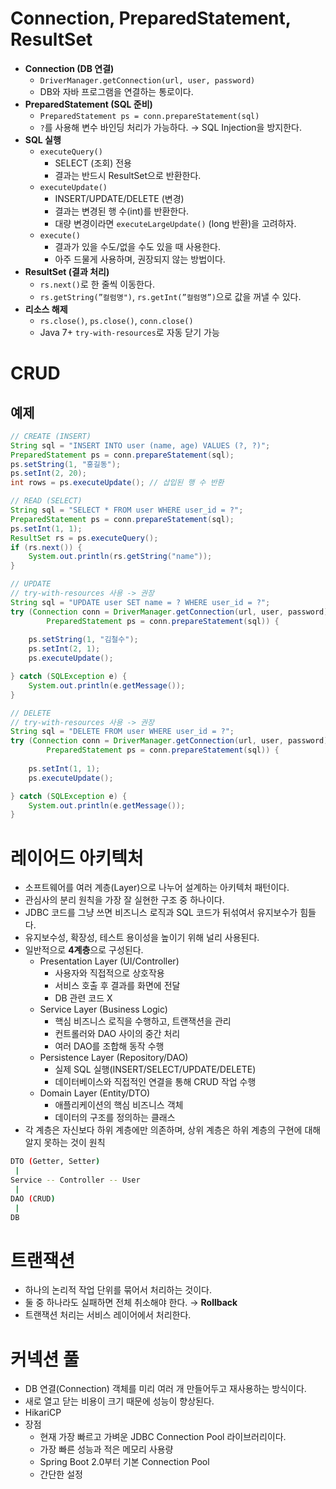 # Connection, PreparedStatement, ResultSet

- **Connection (DB 연결)**
    - `DriverManager.getConnection(url, user, password)`
    - DB와 자바 프로그램을 연결하는 통로이다.
- **PreparedStatement (SQL 준비)**
    - `PreparedStatement ps = conn.prepareStatement(sql)`
    - `?`를 사용해 변수 바인딩 처리가 가능하다. → SQL Injection을 방지한다.
- **SQL 실행**
    - `executeQuery()`
        - SELECT (조회) 전용
        - 결과는 반드시 ResultSet으로 반환한다.
    - `executeUpdate()`
        - INSERT/UPDATE/DELETE (변경)
        - 결과는 변경된 행 수(int)를 반환한다.
        - 대량 변경이라면 `executeLargeUpdate()` (long 반환)을 고려하자.
    - `execute()`
        - 결과가 있을 수도/없을 수도 있을 때 사용한다.
        - 아주 드물게 사용하며, 권장되지 않는 방법이다.
- **ResultSet (결과 처리)**
    - `rs.next()`로 한 줄씩 이동한다.
    - `rs.getString(”컬럼명")`, `rs.getInt(”컬럼명”)`으로 값을 꺼낼 수 있다.
- **리소스 해제**
    - `rs.close()`, `ps.close()`, `conn.close()`
    - Java 7+ `try-with-resources`로 자동 닫기 가능

# CRUD

## 예제

```java
// CREATE (INSERT)
String sql = "INSERT INTO user (name, age) VALUES (?, ?)";
PreparedStatement ps = conn.prepareStatement(sql);
ps.setString(1, "홍길동");
ps.setInt(2, 20);
int rows = ps.executeUpdate(); // 삽입된 행 수 반환

// READ (SELECT)
String sql = "SELECT * FROM user WHERE user_id = ?";
PreparedStatement ps = conn.prepareStatement(sql);
ps.setInt(1, 1);
ResultSet rs = ps.executeQuery();
if (rs.next()) {
	System.out.println(rs.getString("name"));
}

// UPDATE
// try-with-resources 사용 -> 권장
String sql = "UPDATE user SET name = ? WHERE user_id = ?";
try (Connection conn = DriverManager.getConnection(url, user, password);
		PreparedStatement ps = conn.prepareStatement(sql)) {
	
	ps.setString(1, "김철수");
	ps.setInt(2, 1);
	ps.executeUpdate();

} catch (SQLException e) {
	System.out.println(e.getMessage());
}

// DELETE
// try-with-resources 사용 -> 권장
String sql = "DELETE FROM user WHERE user_id = ?";
try (Connection conn = DriverManager.getConnection(url, user, password);
		PreparedStatement ps = conn.prepareStatement(sql)) {
	
	ps.setInt(1, 1);
	ps.executeUpdate();

} catch (SQLException e) {
	System.out.println(e.getMessage());
}
```

# 레이어드 아키텍처

- 소프트웨어를 여러 계층(Layer)으로 나누어 설계하는 아키텍처 패턴이다.
- 관심사의 분리 원칙을 가장 잘 실현한 구조 중 하나이다.
- JDBC 코드를 그냥 쓰면 비즈니스 로직과 SQL 코드가 뒤섞여서 유지보수가 힘들다.
- 유지보수성, 확장성, 테스트 용이성을 높이기 위해 널리 사용된다.
- 일반적으로 **4계층**으로 구성된다.
    - Presentation Layer (UI/Controller)
        - 사용자와 직접적으로 상호작용
        - 서비스 호출 후 결과를 화면에 전달
        - DB 관련 코드 X
    - Service Layer (Business Logic)
        - 핵심 비즈니스 로직을 수행하고, 트랜잭션을 관리
        - 컨트롤러와 DAO 사이의 중간 처리
        - 여러 DAO를 조합해 동작 수행
    - Persistence Layer (Repository/DAO)
        - 실제 SQL 실행(INSERT/SELECT/UPDATE/DELETE)
        - 데이터베이스와 직접적인 연결을 통해 CRUD 작업 수행
    - Domain Layer (Entity/DTO)
        - 애플리케이션의 핵심 비즈니스 객체
        - 데이터의 구조를 정의하는 클래스
- 각 계층은 자신보다 하위 계층에만 의존하며, 상위 계층은 하위 계층의 구현에 대해 알지 못하는 것이 원칙

```bash
DTO (Getter, Setter)
 |
Service -- Controller -- User
 |
DAO (CRUD)
 |
DB
```

# 트랜잭션

- 하나의 논리적 작업 단위를 묶어서 처리하는 것이다.
- 둘 중 하나라도 실패하면 전체 취소해야 한다. → **Rollback**
- 트랜잭션 처리는 서비스 레이어에서 처리한다.

# 커넥션 풀

- DB 연결(Connection) 객체를 미리 여러 개 만들어두고 재사용하는 방식이다.
- 새로 열고 닫는 비용이 크기 때문에 성능이 향상된다.
- HikariCP
- 장점
    - 현재 가장 빠르고 가벼운 JDBC Connection Pool 라이브러리이다.
    - 가장 빠른 성능과 적은 메모리 사용량
    - Spring Boot 2.0부터 기본 Connection Pool
    - 간단한 설정
